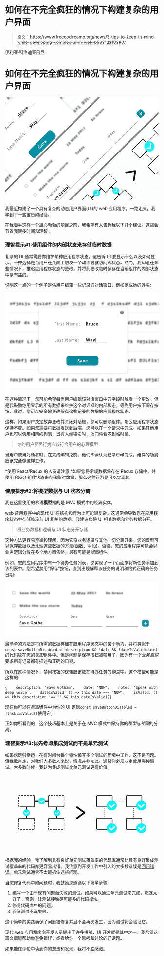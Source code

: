 # 如何在不完全疯狂的情况下构建复杂的用户界面

> 原文：<https://www.freecodecamp.org/news/3-tips-to-keep-in-mind-while-developing-complex-ui-in-web-b56312310390/>

伊利亚·科洛迪亚日尼

# 如何在不完全疯狂的情况下构建复杂的用户界面

![Y50QWdWzezgjw8K9UomfVJpf9GXwF-Io1la3](img/38a6913b99891b7315fccc51082bad4c.png)

我最近构建了一个具有复杂的动态用户界面(UI)的 web 应用程序。一路走来，我学到了一些宝贵的经验。

在我着手这样一个雄心勃勃的项目之前，我希望有人告诉我以下几个建议。这些会节省我很多时间和理智。

### 理智提示#1:使用组件的内部状态来存储临时数据

复杂的 UI 通常需要你维护某种应用程序状态。这告诉 UI 要显示什么以及如何显示。一种选择是当用户在页面上触发一个动作时就访问该状态。然而，我知道在某些情况下，推迟应用程序状态的更改，并将此更改临时保存在当前组件的内部状态中是有益的。

说明这一点的一个例子是供用户编辑一些记录的对话窗口，例如他或她的姓名:

![CPXNaulUTgrgAf8EGe68lSZ4Ia04WkxKuVb1](img/6384e9c2856ebb4b274fe8f5bc4387a4.png)

在这种情况下，您可能希望每当用户编辑该对话窗口中的字段时触发一个更改。但是我鼓励你用显示的所有数据来维护这个对话框的内部状态。等到用户按下保存按钮。此时，您可以安全地更改保存这些记录的数据的应用程序状态。

这样，如果用户决定放弃更改并关闭对话框，您可以删除组件。那么应用程序状态保持不变。如果您需要将数据发送到后端，您可以在一个请求中完成。如果其他用户也可以使用相同的列表，当有人编辑它时，他们将看不到临时值。

> 你的用户界面行为应该符合用户的心理模型

当用户使用对话框时，在完成编辑之前，他们不会认为记录已经完成。组件的功能应该完全像这样工作。

*使用 React/Redux 的人员请注意:*如果您将常规数据保存在 Redux 存储中，并使用 React 组件状态来存储临时数据，那么这种行为是可以实现的。

### 健康提示#2:将模型数据与 UI 状态分离

我在这里使用的术语**模型**指的是 MVC 模式中的经典实体。

web 应用程序中的现代 UI 在结构和行为上可能很复杂。这通常会导致您在应用程序状态中存储纯粹与 UI 相关的数据。我建议您将 UI 相关数据和业务数据分开。

> 将业务数据和逻辑与 UI 状态分开存储

这种方法更容易遵循和理解，因为它将业务逻辑与其他一切分离开来。您的模型可以保存数据以及处理这些数据的方法(函数、手段)。否则，您的应用程序可能会以业务逻辑分散在多个地方而告终，最有可能是*视图*组件。

例如，您的应用程序中有一个待办任务列表，您实现了一个页面来将新任务添加到该列表中。您希望禁用“保存”按钮，直到出现解释该任务的说明和格式正确的任务日期:

![BN3RqtgyCEclZhIHAbP5L8rZkH0BLUBiuHIq](img/544371ceb9454dd6e3d12b965fda2201.png)

最简单的方法是将所需的数据存储在应用程序状态中的某个地方，并将类似于`const saveButtonDisabled = !description && !date && !dateIsValid(date)`的代码放在您的*视图*组件中。但是问题是保存按钮被禁用了，因为有一个*业务需求*要求所有记录都有描述和正确的日期。

所以在这种情况下，禁用按钮的逻辑应该放在待办任务的*模型*中。这个模型可能是这样的:

```
{    description: 'Save Gotham',    date: 'NOW',    notes: 'Speak with deep voice',    dateIsValid: () => this.date === 'NOW',    isValid: () => this.description !== '' && this.dateIsValid()}
```

现在你可以在*视图*组件中为你的 UI 逻辑`const saveButtonDisabled = !task.isValid()`使用它。

正如你所看到的，这个技巧基本上是关于在 MVC 模式中保持你的*模型*与*视图*的分离。

### 理智提示#3:优先考虑集成测试而不是单元测试

如果您足够幸运，在有时间为每个特性编写多个测试的环境中工作，这不是问题。但我敢肯定，对我们大多数人来说，情况并非如此。通常你必须决定使用哪种测试。大多数时候，我认为集成测试比单元测试更有价值。

![fai4O3r2kQvjxPCov-QfQgKBqMRcxRPWR3rF](img/0feb04849e410bb3ec604d28f57acbdf.png)

根据我的经验，我了解到具有良好单元测试覆盖率的代码库通常比具有良好集成测试覆盖率的代码库更容易出错。我注意到开发工作中引入的大多数错误是[回归错误](https://en.wikipedia.org/wiki/Software_regression)。单元测试通常不太能抓住这些问题。

当您修复代码中的问题时，我鼓励您遵循以下简单步骤:

1.  编写一个由于现有问题而失败的测试。如果可以通过单元测试来完成，那就太好了。否则，让测试接触尽可能多的代码模块。
2.  修复代码库中的问题。
3.  验证测试不再失败。

这个简单的实践确保了问题被修复并且不会再次发生，因为测试将会验证它。

现代 web 应用程序向开发人员提出了许多挑战，UI 开发就是其中之一。我希望这篇文章能帮助你避免错误，或者给你一个思考和讨论的好话题。

如果能在评论中读到你的想法和发现，我将不胜感激。